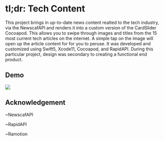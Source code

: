 # tl;dr: Tech Content

This project brings in up-to-date news content realted to the tech industry, via the NewscafAPI and renders it into a custom version of the CardSlider Cocoapod. This allows you to swipe through images and titles from the 15 most current tech articles on the internet. A simple tap on the image will open up the article content for for you to peruse. It was developed and customized using Swift5, Xcode11, Cocoapod, and RapidAPI. During this particular project, design was secondary to creating a functional end product.

## Demo

<img src="https://github.com/luxgreydev/tldr_content/blob/master/tldr_content/Demo/tldr_content.gif">

## Acknowledgement

<p>~NewscafAPI</p>
<p>~RapidAPI</p>
<p>~Ramotion</p>
